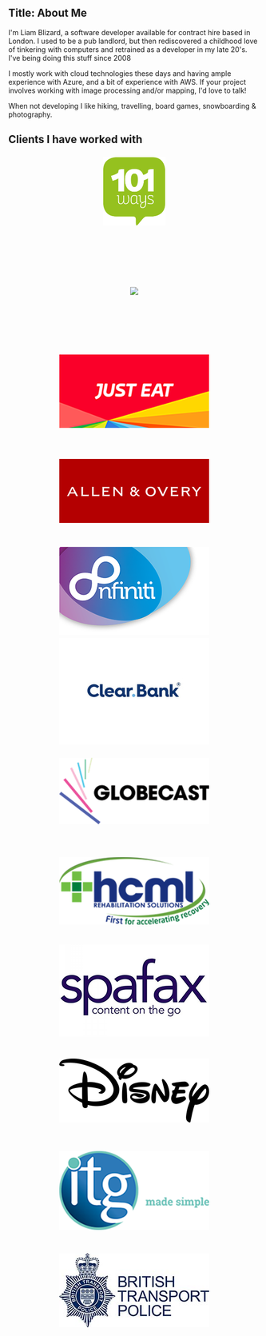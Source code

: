 Title: About Me
---
I'm Liam Blizard, a software developer available for contract hire based in London. I used to be a pub landlord, but then rediscovered a childhood love of tinkering with computers and retrained as a developer in my late 20's. I've being doing this stuff since 2008

I mostly work with cloud technologies these days and having ample experience with Azure, and a bit of experience with AWS. If your project involves working with image processing and/or mapping, I'd love to talk!

When not developing I like hiking, travelling, board games, snowboarding & photography. 

<style>
    #client-list
    {
        display: grid;
        grid-gap: 30px;
        grid-row-gap: 50px;
        grid-template-columns: repeat(auto-fit, minmax(300px, 1fr));
        grid-auto-rows: 150px;
        grid-auto-flow: row dense;
    }

    .client
    {
        position: relative;
        display: flex;
        flex-direction: column;
        justify-content: center;
        align-items: center;
        box-sizing: border-box;
        //background: #0c9a9a;
        color: #fff;
        grid-column-start: auto;
        grid-row-start: auto;
        background-size: cover;
        background-position: center;
        //width :300px;
    }

    .client a
    {
        text-decoration : none;
        border-bottom: none;
    }

    .client a img{
        max-width:100%;
        max-height:100%;
    }
</style>

## Clients I have worked with

<div id="client-list">
    <div class="client"><a href="https://www.101ways.com/"><img src="images/site/101Ways.png"/></a></div>
    <div class="client"><a href="https://paypoint.com/"><img src="/images/site/paypoint.png"/></a></div>
    <div class="client"><a href="https://www.just-eat.co.uk"><img src="images/site/just-eat.png"/></a></div>
    <div class="client"><a href="http://www.allenovery.com"><img src="images/site/allen-overy.jpg"/></a></div>
    <div class="client"><a href="http://www.nfiniti.co"><img src="images/site/nfiniti.png"/></a></div>
    <div class="client"><a href="https://www.clear.bank"><img src="images/site/clearbank.png"/></a></div>
    <div class="client"><a href="https://www.globecast.com/"><img src="images/site/globecast.png"/></a></div>
    <div class="client"><a href="https://hcml.co.uk"><img src="images/site/hcml.png"/></a></div>
    <div class="client"><a href="https://www.spafax.com"><img src="images/site/spafax.png"/></a></div>
    <div class="client"><a href="https://disney.co.uk"><img src="images/site/disney.png"/></a></div>
    <div class="client"><a href="https://www.itg.co.uk"><img src="images/site/itg.png"/></a></div>
    <div class="client"><a href="http://www.btp.police.uk"><img src="images/site/btp.jpg"/></a></div>
</div>

